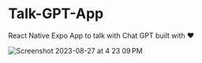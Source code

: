 # Talk-GPT-App
React Native Expo App to talk with Chat GPT built with ❤️

![Screenshot 2023-08-27 at 4 23 09 PM](https://github.com/betomoedano/Talk-GPT-App/assets/43630417/92f36167-ef06-4ecb-81b8-809fab9c8371)
